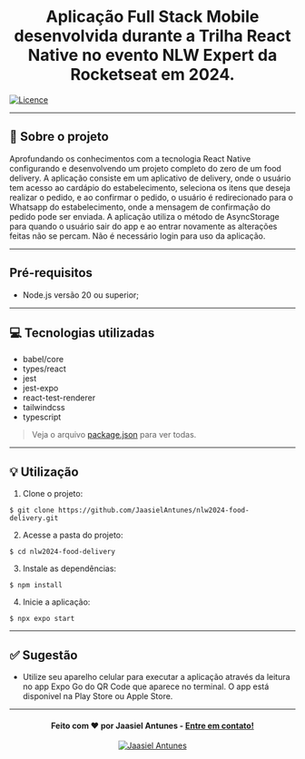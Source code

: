 <h1 align="center">
  Aplicação Full Stack Mobile desenvolvida durante a Trilha React Native no evento NLW Expert da Rocketseat em 2024.
</h1>

[![Licence](https://img.shields.io/github/license/Ileriayo/markdown-badges?style=for-the-badge)](./LICENSE)

---

## 📁 Sobre o projeto

Aprofundando os conhecimentos com a tecnologia React Native configurando e desenvolvendo um projeto completo do zero de um food delivery.
A aplicação consiste em um aplicativo de delivery, onde o usuário tem acesso ao cardápio do estabelecimento, seleciona os itens que deseja realizar o pedido, 
e ao confirmar o pedido, o usuário é redirecionado para o Whatsapp do estabelecimento, onde a mensagem de confirmação do pedido pode ser enviada. A aplicação
utiliza o método de AsyncStorage para quando o usuário sair do app e ao entrar novamente as alterações feitas não se percam. Não é necessário login para uso
da aplicação.

---

## Pré-requisitos

- Node.js versão 20 ou superior;

---

## 💻 Tecnologias utilizadas

- babel/core
- types/react
- jest
- jest-expo
- react-test-renderer
- tailwindcss
- typescript

> Veja o arquivo [package.json](https://github.com/JaasielAntunes/nlw2024-food-delivery/blob/master/package.json) para ver todas.

---

## 💡 Utilização
1. Clone o projeto:

```
$ git clone https://github.com/JaasielAntunes/nlw2024-food-delivery.git
```

2. Acesse a pasta do projeto:

```
$ cd nlw2024-food-delivery
```

3. Instale as dependências:

```
$ npm install
```

4. Inicie a aplicação:

```
$ npx expo start
```

---

## ✅ Sugestão
- Utilize seu aparelho celular para executar a aplicação através da leitura no app Expo Go do QR Code que aparece no terminal. O app está disponivel na Play Store ou Apple Store.
---

<h4 align="center">
  Feito com ❤️ por Jaasiel Antunes - <a href="mailto:contato.jaasiel@gmail.com.com">Entre em contato!</a>
</h4>

<p align="center">
  <a href="https://www.linkedin.com/in/jaasiel-antunes-1517b41bb/">
    <img alt="Jaasiel Antunes" src="https://img.shields.io/badge/LinkedIn-Jaasiel-0e76a8?style=flat&logoColor=white&logo=linkedin">
  </a>
</p>
